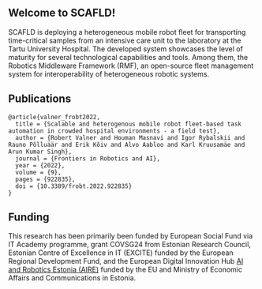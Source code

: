 ## Welcome to SCAFLD!

SCAFLD is deploying a heterogeneous mobile robot fleet for transporting time-critical samples from an intensive care unit to the laboratory at the Tartu University Hospital. The developed system showcases the level of maturity for several technological capabilities and tools. Among them, the Robotics Middleware Framework (RMF), an open-source fleet management system for interoperability of heterogeneous robotic systems.

## Publications
```
@article{valner_frobt2022,
  title = {Scalable and heterogenous mobile robot fleet-based task automation in crowded hospital environments - a field test},
  author = {Robert Valner and Houman Masnavi and Igor Rybalskii and Rauno Põlluäär and Erik Kõiv and Alvo Aabloo and Karl Kruusamäe and Arun Kumar Singh},
  journal = {Frontiers in Robotics and AI},
  year = {2022},
  volume = {9},
  pages = {922835},
  doi = {10.3389/frobt.2022.922835}
}
```

## Funding

This research has been primarily been funded by European Social Fund via IT Academy programme, grant COVSG24 from Estonian Research Council, Estonian Centre of Excellence in IT (EXCITE) funded by the European Regional Development Fund, and the European Digital Innovation Hub [AI and Robotics Estonia (AIRE)](https://aire-edih.eu/) funded by the EU and Ministry of Economic Affairs and Communications in Estonia.
